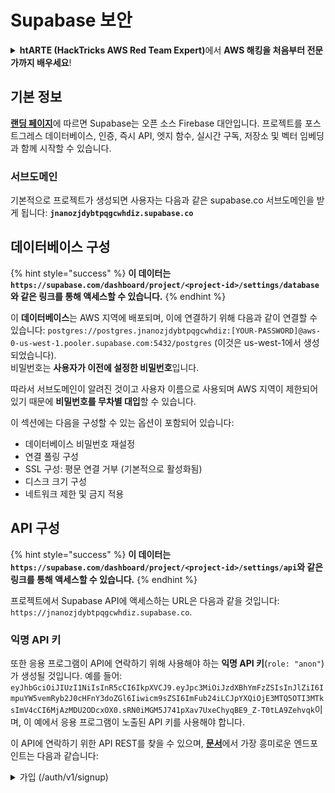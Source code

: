 # Supabase 보안

<details>

<summary><strong>htARTE (HackTricks AWS Red Team Expert)</strong>에서 <strong>AWS 해킹을 처음부터 전문가까지 배우세요</strong>!</summary>

HackTricks를 지원하는 다른 방법:

- **회사를 HackTricks에서 광고하거나 HackTricks를 PDF로 다운로드**하려면 [**구독 요금제**](https://github.com/sponsors/carlospolop)를 확인하세요!
- [**공식 PEASS & HackTricks 스왜그**](https://peass.creator-spring.com)를 구매하세요
- [**The PEASS Family**](https://opensea.io/collection/the-peass-family)를 발견하세요, 당사의 독점 [**NFTs**](https://opensea.io/collection/the-peass-family) 컬렉션
- 💬 [**디스코드 그룹**](https://discord.gg/hRep4RUj7f) 또는 [**텔레그램 그룹**](https://t.me/peass)에 **가입**하거나 **트위터** 🐦 [**@hacktricks\_live**](https://twitter.com/hacktricks\_live)를 **팔로우**하세요.
- 여러분의 해킹 기술을 공유하려면 [**HackTricks**](https://github.com/carlospolop/hacktricks) 및 [**HackTricks Cloud**](https://github.com/carlospolop/hacktricks-cloud) github 저장소에 PR을 제출하세요.

</details>

## 기본 정보

[**랜딩 페이지**](https://supabase.com/)에 따르면 Supabase는 오픈 소스 Firebase 대안입니다. 프로젝트를 포스트그레스 데이터베이스, 인증, 즉시 API, 엣지 함수, 실시간 구독, 저장소 및 벡터 임베딩과 함께 시작할 수 있습니다.

### 서브도메인

기본적으로 프로젝트가 생성되면 사용자는 다음과 같은 supabase.co 서브도메인을 받게 됩니다: **`jnanozjdybtpqgcwhdiz.supabase.co`**

## **데이터베이스 구성**

{% hint style="success" %}
**이 데이터는 `https://supabase.com/dashboard/project/<project-id>/settings/database`와 같은 링크를 통해 액세스할 수 있습니다.**
{% endhint %}

이 **데이터베이스**는 AWS 지역에 배포되며, 이에 연결하기 위해 다음과 같이 연결할 수 있습니다: `postgres://postgres.jnanozjdybtpqgcwhdiz:[YOUR-PASSWORD]@aws-0-us-west-1.pooler.supabase.com:5432/postgres` (이것은 us-west-1에서 생성되었습니다).\
비밀번호는 **사용자가 이전에 설정한 비밀번호**입니다.

따라서 서브도메인이 알려진 것이고 사용자 이름으로 사용되며 AWS 지역이 제한되어 있기 때문에 **비밀번호를 무차별 대입**할 수 있습니다.

이 섹션에는 다음을 구성할 수 있는 옵션이 포함되어 있습니다:

- 데이터베이스 비밀번호 재설정
- 연결 풀링 구성
- SSL 구성: 평문 연결 거부 (기본적으로 활성화됨)
- 디스크 크기 구성
- 네트워크 제한 및 금지 적용

## API 구성

{% hint style="success" %}
**이 데이터는 `https://supabase.com/dashboard/project/<project-id>/settings/api`와 같은 링크를 통해 액세스할 수 있습니다.**
{% endhint %}

프로젝트에서 Supabase API에 액세스하는 URL은 다음과 같을 것입니다: `https://jnanozjdybtpqgcwhdiz.supabase.co`.

### 익명 API 키

또한 응용 프로그램이 API에 연락하기 위해 사용해야 하는 **익명 API 키**(`role: "anon"`)가 생성될 것입니다. 예를 들어: `eyJhbGciOiJIUzI1NiIsInR5cCI6IkpXVCJ9.eyJpc3MiOiJzdXBhYmFzZSIsInJlZiI6ImpuYW5vemRyb2J0cHFnY3doZGl6Iiwicm9sZSI6ImFub24iLCJpYXQiOjE3MTQ5OTI3MTksImV4cCI6MjAzMDU2ODcxOX0.sRN0iMGM5J741pXav7UxeChyqBE9_Z-T0tLA9Zehvqk`이며, 이 예에서 응용 프로그램이 노출된 API 키를 사용해야 합니다.

이 API에 연락하기 위한 API REST를 찾을 수 있으며, [**문서**](https://supabase.com/docs/reference/self-hosting-auth/returns-the-configuration-settings-for-the-gotrue-server)에서 가장 흥미로운 엔드포인트는 다음과 같습니다:

<details>

<summary>가입 (/auth/v1/signup)</summary>
```
POST /auth/v1/signup HTTP/2
Host: id.io.net
Content-Length: 90
X-Client-Info: supabase-js-web/2.39.2
Sec-Ch-Ua: "Not-A.Brand";v="99", "Chromium";v="124"
Sec-Ch-Ua-Mobile: ?0
Authorization: Bearer eyJhbGciOiJIUzI1NiIsInR5cCI6IkpXVCJ9.eyJpc3MiOiJzdXBhYmFzZSIsInJlZiI6ImpuYW5vemRyb2J0cHFnY3doZGl6Iiwicm9sZSI6ImFub24iLCJpYXQiOjE3MTQ5OTI3MTksImV4cCI6MjAzMDU2ODcxOX0.sRN0iMGM5J741pXav7UxeChyqBE9_Z-T0tLA9Zehvqk
User-Agent: Mozilla/5.0 (Windows NT 10.0; Win64; x64) AppleWebKit/537.36 (KHTML, like Gecko) Chrome/124.0.6367.60 Safari/537.36
Content-Type: application/json;charset=UTF-8
Apikey: eyJhbGciOiJIUzI1NiIsInR5cCI6IkpXVCJ9.eyJpc3MiOiJzdXBhYmFzZSIsInJlZiI6ImpuYW5vemRyb2J0cHFnY3doZGl6Iiwicm9sZSI6ImFub24iLCJpYXQiOjE3MTQ5OTI3MTksImV4cCI6MjAzMDU2ODcxOX0.sRN0iMGM5J741pXav7UxeChyqBE9_Z-T0tLA9Zehvqk
Sec-Ch-Ua-Platform: "macOS"
Accept: */*
Origin: https://cloud.io.net
Sec-Fetch-Site: same-site
Sec-Fetch-Mode: cors
Sec-Fetch-Dest: empty
Referer: https://cloud.io.net/
Accept-Encoding: gzip, deflate, br
Accept-Language: en-GB,en-US;q=0.9,en;q=0.8
Priority: u=1, i

{"email":"test@exmaple.com","password":"SomeCOmplexPwd239."}
```
</details>

<details>

<summary>로그인 (/auth/v1/token?grant_type=password)</summary>
```
POST /auth/v1/token?grant_type=password HTTP/2
Host: hypzbtgspjkludjcnjxl.supabase.co
Content-Length: 80
X-Client-Info: supabase-js-web/2.39.2
Sec-Ch-Ua: "Not-A.Brand";v="99", "Chromium";v="124"
Sec-Ch-Ua-Mobile: ?0
Authorization: Bearer eyJhbGciOiJIUzI1NiIsInR5cCI6IkpXVCJ9.eyJpc3MiOiJzdXBhYmFzZSIsInJlZiI6ImpuYW5vemRyb2J0cHFnY3doZGl6Iiwicm9sZSI6ImFub24iLCJpYXQiOjE3MTQ5OTI3MTksImV4cCI6MjAzMDU2ODcxOX0.sRN0iMGM5J741pXav7UxeChyqBE9_Z-T0tLA9Zehvqk
User-Agent: Mozilla/5.0 (Windows NT 10.0; Win64; x64) AppleWebKit/537.36 (KHTML, like Gecko) Chrome/124.0.6367.60 Safari/537.36
Content-Type: application/json;charset=UTF-8
Apikey: eyJhbGciOiJIUzI1NiIsInR5cCI6IkpXVCJ9.eyJpc3MiOiJzdXBhYmFzZSIsInJlZiI6ImpuYW5vemRyb2J0cHFnY3doZGl6Iiwicm9sZSI6ImFub24iLCJpYXQiOjE3MTQ5OTI3MTksImV4cCI6MjAzMDU2ODcxOX0.sRN0iMGM5J741pXav7UxeChyqBE9_Z-T0tLA9Zehvqk
Sec-Ch-Ua-Platform: "macOS"
Accept: */*
Origin: https://cloud.io.net
Sec-Fetch-Site: same-site
Sec-Fetch-Mode: cors
Sec-Fetch-Dest: empty
Referer: https://cloud.io.net/
Accept-Encoding: gzip, deflate, br
Accept-Language: en-GB,en-US;q=0.9,en;q=0.8
Priority: u=1, i

{"email":"test@exmaple.com","password":"SomeCOmplexPwd239."}
```
</details>

그래서, 클라이언트가 부여받은 서브도메인을 사용하여 supabase를 사용하는 것을 발견할 때 (회사의 서브도메인이 supabase 서브도메인을 덮어쓸 수 있음), **supabase API를 사용하여 플랫폼에 새 계정을 생성**해 볼 수 있습니다.

### 시크릿 / 서비스_롤 API 키

**`role: "service_role"`**으로 생성된 시크릿 API 키도 생성됩니다. 이 API 키는 **행 수준 보안을 우회할 수 있기 때문에 비밀이어야** 합니다.

API 키는 다음과 같이 보입니다: `eyJhbGciOiJIUzI1NiIsInR5cCI6IkpXVCJ9.eyJpc3MiOiJzdXBhYmFzZSIsInJlZiI6ImpuYW5vemRyb2J0cHFnY3doZGl6Iiwicm9sZSI6InNlcnZpY2Vfcm9sZSIsImlhdCI6MTcxNDk5MjcxOSwiZXhwIjoyMDMwNTY4NzE5fQ.0a8fHGp3N_GiPq0y0dwfs06ywd-zhTwsm486Tha7354`

### JWT 시크릿

**JWT 시크릿**도 생성되어 애플리케이션이 **사용자 지정 JWT 토큰을 생성하고 서명**할 수 있습니다.

## 인증

### 가입

{% hint style="success" %}
**기본적으로** supabase는 **새 사용자가 이전에 언급된 API 엔드포인트를 사용하여 프로젝트에 계정을 생성할 수 있도록** 허용합니다.
{% endhint %}

그러나 이러한 새 계정은 **기본적으로 이메일 주소를 확인해야만 로그인할 수 있습니다**. 이메일 주소 확인 없이 로그인할 수 있도록 **"익명 로그인 허용"**을 활성화할 수 있습니다. 이렇게 하면 **예기치 않은 데이터에 액세스**할 수 있습니다(역할 `public` 및 `authenticated`을 받음).\
이것은 매우 나쁜 아이디어입니다. 왜냐하면 supabase는 활성 사용자당 요금을 부과하므로 사람들이 사용자를 만들고 로그인하면 supabase가 그에 대해 요금을 청구할 수 있습니다:

<figure><img src="../.gitbook/assets/image (1).png" alt=""><figcaption></figcaption></figure>

### 비밀번호 및 세션

최소 비밀번호 길이(기본값), 요구 사항(기본값 없음) 및 유출된 비밀번호 사용 금지를 지정할 수 있습니다.\
기본값이 약한 요구 사항이므로 **요구 사항을 개선하는 것이 좋습니다**.

* 사용자 세션: 사용자 세션 작동 방식을 구성할 수 있습니다(타임아웃, 사용자당 1개 세션...)
* 봇 및 남용 방지: Captcha를 활성화할 수 있습니다.

### SMTP 설정

이메일을 보내기 위해 SMTP를 설정할 수 있습니다.

### 고급 설정

* 액세스 토큰 만료 시간 설정(기본값은 3600)
* 잠재적으로 손상된 리프레시 토큰을 감지하고 폐기하고 타임아웃 설정
* MFA: 사용자 당 동시에 등록할 수 있는 MFA 요소 수 지정(기본값은 10)
* 최대 직접 데이터베이스 연결 수: 인증에 사용되는 최대 연결 수(기본값은 10)
* 최대 요청 기간: 인증 요청이 지속될 수 있는 최대 시간(기본값은 10초)

## 저장소

{% hint style="success" %}
Supabase는 **파일을 저장**하고 URL을 통해 액세스할 수 있도록 허용합니다(S3 버킷을 사용합니다).
{% endhint %}

* 업로드 파일 크기 제한 설정(기본값은 50MB)
* S3 연결은 다음과 같은 URL로 제공됩니다: `https://jnanozjdybtpqgcwhdiz.supabase.co/storage/v1/s3`
* `access key ID` (예: `a37d96544d82ba90057e0e06131d0a7b`) 및 `secret access key` (예: `58420818223133077c2cec6712a4f909aec93b4daeedae205aa8e30d5a860628`)로 구성된 S3 액세스 키를 **요청**할 수 있습니다.

## 엣지 함수

supabase에 **비밀을 저장**할 수도 있으며 이는 **엣지 함수에서 액세스할 수 있습니다**(웹에서 생성 및 삭제할 수 있지만 값을 직접 액세스할 수는 없습니다).
